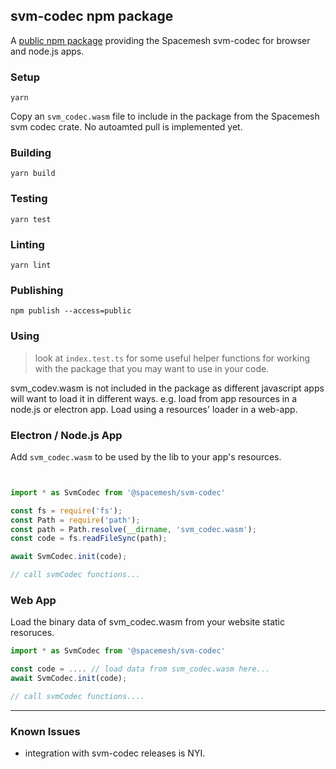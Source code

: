 ## svm-codec npm package
A [public npm package](https://www.npmjs.com/package/@spacemesh/svm-codec) providing the Spacemesh svm-codec for browser and node.js apps.

### Setup
`yarn`

Copy an `svm_codec.wasm` file to include in the package from the Spacemesh svm codec crate. No autoamted pull is implemented yet.

### Building
`yarn build`

### Testing
`yarn test`

### Linting
`yarn lint`

### Publishing
`npm publish --access=public`

### Using
> look at `index.test.ts` for some useful helper functions for working with the package that you may want to use in your code.

svm_codev.wasm is not included in the package as different javascript apps will want to load it in different ways. e.g. load from app resources in a node.js or electron app. Load using a resources' loader in a web-app.

### Electron / Node.js App

Add `svm_codec.wasm` to be used by the lib to your app's resources.

```TypeScript


import * as SvmCodec from '@spacemesh/svm-codec'

const fs = require('fs');
const Path = require('path');
const path = Path.resolve(__dirname, 'svm_codec.wasm');
const code = fs.readFileSync(path);

await SvmCodec.init(code);

// call svmCodec functions...

```

### Web App

Load the binary data of svm_codec.wasm from your website static resoruces.

```TypeScript
import * as SvmCodec from '@spacemesh/svm-codec'

const code = .... // load data from svm_codec.wasm here...
await SvmCodec.init(code);

// call svmCodec functions....
```
-----

### Known Issues
- integration with svm-codec releases is NYI.

